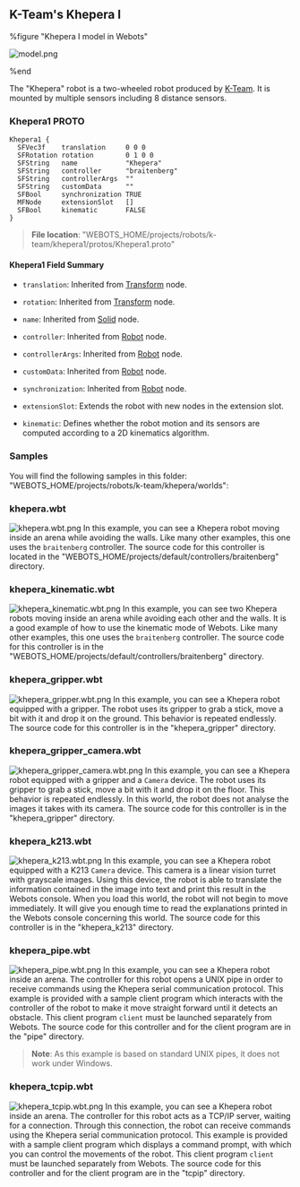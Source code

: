 ## K-Team's Khepera I

%figure "Khepera I model in Webots"

![model.png](images/robots/khepera1/model.png)

%end

The "Khepera" robot is a two-wheeled robot produced by [K-Team](https://www.k-team.com/).
It is mounted by multiple sensors including 8 distance sensors.

### Khepera1 PROTO

```
Khepera1 {
  SFVec3f    translation     0 0 0
  SFRotation rotation        0 1 0 0
  SFString   name            "Khepera"
  SFString   controller      "braitenberg"
  SFString   controllerArgs  ""
  SFString   customData      ""
  SFBool     synchronization TRUE
  MFNode     extensionSlot   []
  SFBool     kinematic       FALSE
}
```

> **File location**: "WEBOTS\_HOME/projects/robots/k-team/khepera1/protos/Khepera1.proto"

#### Khepera1 Field Summary

- `translation`: Inherited from [Transform](../reference/transform.md) node.

- `rotation`: Inherited from [Transform](../reference/transform.md) node.

- `name`: Inherited from [Solid](../reference/solid.md) node.

- `controller`: Inherited from [Robot](../reference/robot.md) node.

- `controllerArgs`: Inherited from [Robot](../reference/robot.md) node.

- `customData`: Inherited from [Robot](../reference/robot.md) node.

- `synchronization`: Inherited from [Robot](../reference/robot.md) node.

- `extensionSlot`: Extends the robot with new nodes in the extension slot.

- `kinematic`: Defines whether the robot motion and its sensors are computed according to a 2D kinematics algorithm.

### Samples

You will find the following samples in this folder: "WEBOTS\_HOME/projects/robots/k-team/khepera/worlds":

### khepera.wbt

![khepera.wbt.png](images/robots/khepera1/khepera.wbt.png) In this example, you can see a Khepera robot moving inside an arena while avoiding the walls.
Like many other examples, this one uses the `braitenberg` controller.
The source code for this controller is located in the "WEBOTS\_HOME/projects/default/controllers/braitenberg" directory.

### khepera\_kinematic.wbt

![khepera_kinematic.wbt.png](images/robots/khepera1/khepera_kinematic.wbt.png) In this example, you can see two Khepera robots moving inside an arena while avoiding each other and the walls.
It is a good example of how to use the kinematic mode of Webots.
Like many other examples, this one uses the `braitenberg` controller.
The source code for this controller is in the "WEBOTS\_HOME/projects/default/controllers/braitenberg" directory.

### khepera\_gripper.wbt

![khepera_gripper.wbt.png](images/robots/khepera1/khepera_gripper.wbt.png) In this example, you can see a Khepera robot equipped with a gripper.
The robot uses its gripper to grab a stick, move a bit with it and drop it on the ground.
This behavior is repeated endlessly.
The source code for this controller is in the "khepera\_gripper" directory.

### khepera\_gripper\_camera.wbt

![khepera_gripper_camera.wbt.png](images/robots/khepera1/khepera_gripper_camera.wbt.png) In this example, you can see a Khepera robot equipped with a gripper and a `Camera` device.
The robot uses its gripper to grab a stick, move a bit with it and drop it on the floor.
This behavior is repeated endlessly.
In this world, the robot does not analyse the images it takes with its camera.
The source code for this controller is in the "khepera\_gripper" directory.

### khepera\_k213.wbt

![khepera_k213.wbt.png](images/robots/khepera1/khepera_k213.wbt.png) In this example, you can see a Khepera robot equipped with a K213 `Camera` device.
This camera is a linear vision turret with grayscale images.
Using this device, the robot is able to translate the information contained in the image into text and print this result in the Webots console.
When you load this world, the robot will not begin to move immediately.
It will give you enough time to read the explanations printed in the Webots console concerning this world.
The source code for this controller is in the "khepera\_k213" directory.

### khepera\_pipe.wbt

![khepera_pipe.wbt.png](images/robots/khepera1/khepera_pipe.wbt.png) In this example, you can see a Khepera robot inside an arena.
The controller for this robot opens a UNIX pipe in order to receive commands using the Khepera serial communication protocol.
This example is provided with a sample client program which interacts with the controller of the robot to make it move straight forward until it detects an obstacle.
This client program `client` must be launched separately from Webots.
The source code for this controller and for the client program are in the "pipe" directory.

> **Note**: As this example is based on standard UNIX pipes, it does not work under Windows.

### khepera\_tcpip.wbt

![khepera_tcpip.wbt.png](images/robots/khepera1/khepera_tcpip.wbt.png) In this example, you can see a Khepera robot inside an arena.
The controller for this robot acts as a TCP/IP server, waiting for a connection.
Through this connection, the robot can receive commands using the Khepera serial communication protocol.
This example is provided with a sample client program which displays a command prompt, with which you can control the movements of the robot.
This client program `client` must be launched separately from Webots.
The source code for this controller and for the client program are in the "tcpip" directory.
